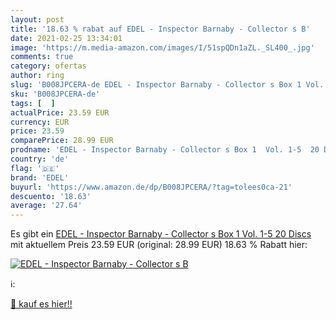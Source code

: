 ```yaml
---
layout: post
title: '18.63 % rabat auf EDEL - Inspector Barnaby - Collector s B'
date: 2021-02-25 13:34:01
image: 'https://m.media-amazon.com/images/I/51spQDn1aZL._SL400_.jpg'
comments: true
category: ofertas
author: ring
slug: 'B008JPCERA-de EDEL - Inspector Barnaby - Collector s Box 1 Vol. 1-5 20...'
sku: 'B008JPCERA-de'
tags: [  ]
actualPrice: 23.59 EUR
currency: EUR
price: 23.59
comparePrice: 28.99 EUR
prodname: 'EDEL - Inspector Barnaby - Collector s Box 1  Vol. 1-5  20 Discs '
country: 'de'
flag: '🇩🇪'
brand: 'EDEL'
buyurl: 'https://www.amazon.de/dp/B008JPCERA/?tag=tolees0ca-21'
descuento: '18.63'
average: '27.64'
---
```


Es gibt ein [EDEL - Inspector Barnaby - Collector s Box 1  Vol. 1-5  20 Discs ](https://www.amazon.de/dp/B008JPCERA/?tag=tolees0ca-21) mit aktuellem Preis 23.59 EUR (original: 28.99 EUR) 18.63 % Rabatt hier:

[![EDEL - Inspector Barnaby - Collector s B](https://m.media-amazon.com/images/I/51spQDn1aZL._SL400_.jpg)](https://www.amazon.de/dp/B008JPCERA/?tag=tolees0ca-21)

ℹ️:


[🛒 kauf es hier!!](https://www.amazon.de/dp/B008JPCERA/?tag=tolees0ca-21)
